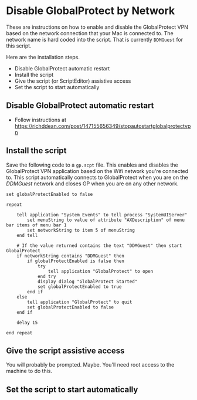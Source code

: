 # Disable GlobalProtect by Network

These are instructions on how to enable and disable the GlobalProtect VPN based 
on the network connection that your Mac is connected to. The network name is 
hard coded into the script. That is currently `DDMGuest` for this script.

Here are the installation steps.

* Disable GlobalProtect automatic restart
* Install the script
* Give the script (or ScriptEditor) assistive access
* Set the script to start automatically

## Disable GlobalProtect automatic restart

* Follow instructions at https://richddean.com/post/147155656349/stopautostartglobalprotectvpn

## Install the script

Save the following code to a `gp.scpt` file. This enables and disables the 
GlobalProtect VPN application based on the Wifi network you're connected to. 
This script automatically connects to GlobalProtect when you are on the 
_DDMGuest_ network and closes GP when you are on any other network.

```
set globalProtectEnabled to false

repeat
	
	tell application "System Events" to tell process "SystemUIServer"
		set menuString to value of attribute "AXDescription" of menu bar items of menu bar 1
		set networkString to item 5 of menuString
	end tell
	
	# If the value returned contains the text "DDMGuest" then start GlobalProtect
	if networkString contains "DDMGuest" then
		if globalProtectEnabled is false then
			try
				tell application "GlobalProtect" to open
			end try
			display dialog "GlobalProtect Started"
			set globalProtectEnabled to true
		end if
	else
		tell application "GlobalProtect" to quit
		set globalProtectEnabled to false
	end if
	
	delay 15
	
end repeat
```
## Give the script assistive access

You will probably be prompted. Maybe. You'll need root access to the machine to 
do this.

## Set the script to start automatically

